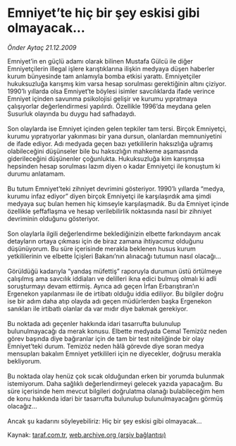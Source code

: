 # Emniyet’te hiç bir şey eskisi gibi olmayacak...

*Önder Aytaç 21.12.2009*

<div class="yazi">Emniyet’in en güçlü adamı olarak bilinen Mustafa Gülcü ile diğer Emniyetçilerin illegal işlere karıştıklarına ilişkin medyaya düşen haberler kurum bünyesinde tam anlamıyla bomba etkisi yarattı. Emniyetçiler hukuksuzluğa karışmış kim varsa hesap sorulması gerektiğinin altını çiziyor. 1990’lı yıllarda olsa Emniyet’te böylesi isimler savcılıklarda ifade verince Emniyet içinden savunma psikolojisi gelişir ve kurumu yıpratmaya çalışıyorlar değerlendirmesi yapılırdı. Özellikle 1996’da meydana gelen Susurluk olayında bu duygu had safhadaydı. <br/><br/>Son olaylarda ise Emniyet içinden gelen tepkiler tam tersi. Birçok Emniyetçi, kurumu yıpratıyorlar yakınması bir yana dursun, olanlardan memnuniyetini de ifade ediyor. Adı medyada geçen bazı yetkililerin haksızlığa uğramış olabileceğini düşünseler bile bu haksızlığın mahkeme aşamasında giderileceğini düşünenler çoğunlukta. Hukuksuzluğa kim karışmışsa hepsinden hesap sorulması lazım diyen o kadar Emniyetçi ile konuştum ki durumu anlatamam. <br/><br/>Bu tutum Emniyet’teki zihniyet devrimini gösteriyor. 1990’lı yıllarda “medya, kurumu infaz ediyor” diyen birçok Emniyetçi ile karşılaşırdık ama şimdi medyaya suç bulan hemen hiç kimseyle karşılaşmadık. Bu da Emniyet içinde özellikle şeffaflaşma ve hesap verilebilirlik noktasında nasıl bir zihniyet devriminin olduğunu gösteriyor. <br/><br/>Son olaylarla ilgili değerlendirme beklediğinizin elbette farkındayım ancak detayların ortaya çıkması için de biraz zamana ihtiyacımız olduğunu düşünüyorum. Bu süre içerisinde merakla beklenen husus kurum yetkililerinin ve elbette İçişleri Bakanı’nın alınacağı tutumun nasıl olacağı... <br/><br/>Görüldüğü kadarıyla “yandaş müfettiş” raporuyla durumun üstü örtülmeye çalışılmış ama savcılık iddiaları ve delilleri ikna edici bulmuş olmalı ki adli soruşturmayı devam ettirmiş. Ayrıca adı geçen İrfan Erbarıştıran’ın Ergenekon yapılanması ile de irtibatı olduğu iddia ediliyor. Bu bilgiler doğru ise bir adım daha atıp olayda adı geçen müdürlerden başka Ergenekon sanıkları ile irtibatlı olanlar da var mıdır diye bakmak gerekiyor. <br/><br/>Bu noktada adı geçenler hakkında idari tasarrufta bulunulup bulunulmayacağı da merak konusu. Elbette medyada Cemal Temizöz neden görev başında diye bağıranlar için de tam bir test niteliğinde bir olay Emniyet’teki durum. Temizöz neden hâlâ görevde diye soran medya mensupları bakalım Emniyet yetkilileri için ne diyecekler, doğrusu merakla bekliyorum. <br/><br/>Bu noktada olay henüz çok sıcak olduğundan erken bir yorumda bulunmak istemiyorum. Daha sağlıklı değerlendirmeyi gelecek yazıda yapacağım. Bu süre içerisinde hem mevcut bilgileri doğrulatma olanağı bulabileceğim hem de konu hakkında idari bir tasarrufta bulunulup bulunulmayacağını görmüş olacağız... <br/><br/>Ancak şu kadarını söyleyebiliriz: Hiç bir şey eskisi gibi olmayacak...
              </div>

Kaynak: [taraf.com.tr](http://taraf.com.tr:80/makale/9138.htm), [web.archive.org (arşiv bağlantısı)](http://web.archive.org/web/20100317014236/http://taraf.com.tr:80/makale/9138.htm)
